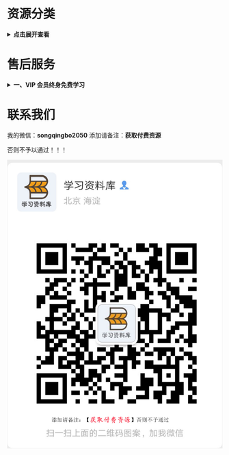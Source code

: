 # 资源分类

<b><details><summary>点击展开查看</summary></b>

## 资源目录

下面目录仅供参考，实际内容比目录多
![内容](./img/tc01.png) 
![内容](./img/1.jpg)

## 收费标准（可自行对比TaoBao同类资源价格）

#### 套餐一：考研/考证类 代更新

考研/考证类资源是每天都有专门团队负责更新，费用需咨询客服。
课程为正版加密课程，谢绝不完整的垃圾课程，为你省去大量时间。

#### 套餐二：全网vip会员资源 388 元/永久

内容包含：

![内容](./img/tc04.png)

后期会持续引入更多的资源库。


</details>

<!-- <b><details><summary>二、电影 & 美剧（3T）</summary></b>

## 收费标准：20 元/永久 （全网vip会员免费）

电影如图：
![电影](./img/电影.jpg)

美剧如图：
![美剧](./img/美剧.png)

</details> -->

# 售后服务

<b><details><summary>一、VIP 会员终身免费学习</summary></b>

不管你是学生，还是工作党

不管你是自用，还是兼职赚钱

资料团都是一个不错的选择。

一次加入，所有资料永久免费使用，持续更新。

资料团目前所有加密渠道，课程渠道，书籍渠道都已恢复完善，欢迎你的加入

</details>


# 联系我们

我的微信：**songqingbo2050**
添加请备注：**获取付费资源**

否则不予以通过！！！

![二维码](./img/wx_qrcode.jpg)

